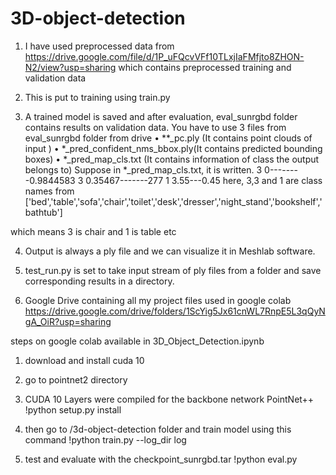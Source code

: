 # 3D-object-detection
1. I have used preprocessed data from https://drive.google.com/file/d/1P_uFQcvVFf10TLxjIaFMfjto8ZHON-N2/view?usp=sharing
which contains preprocessed training and validation data

2. This is put to training using train.py

3. A trained model is saved and after evaluation, eval_sunrgbd folder contains results on validation data.
 You have to use 3 files from eval_sunrgbd folder from drive
•	**_pc.ply (It contains point clouds of input )
•	*_pred_confident_nms_bbox.ply(It contains predicted bounding boxes)
•	*_pred_map_cls.txt (It contains information of class the output belongs to)
Suppose in *_pred_map_cls.txt, it is written.
3 
0--------0.9844583
3 
0.35467-------277
1
3.55---0.45
here, 3,3 and 1 are class names from ['bed','table','sofa','chair','toilet','desk','dresser','night_stand','bookshelf','bathtub']

which means 3 is chair and 1 is table etc

4. Output is always a ply file and we can visualize it in Meshlab software.

5. test_run.py is set to take input stream of ply files from a folder and save corresponding results in a directory.

7. Google Drive containing all my project files used in google colab
https://drive.google.com/drive/folders/1ScYig5Jx61cnWL7RnpE5L3qQyNgA_OiR?usp=sharing

steps on google colab available in 3D_Object_Detection.ipynb
1. download and install cuda 10

2. go to pointnet2 directory

3. CUDA 10 Layers were compiled for the backbone network PointNet++
!python setup.py install

3. then go to /3d-object-detection folder and train model using this command
!python train.py --log_dir log

4. test and evaluate with the checkpoint_sunrgbd.tar
!python eval.py


